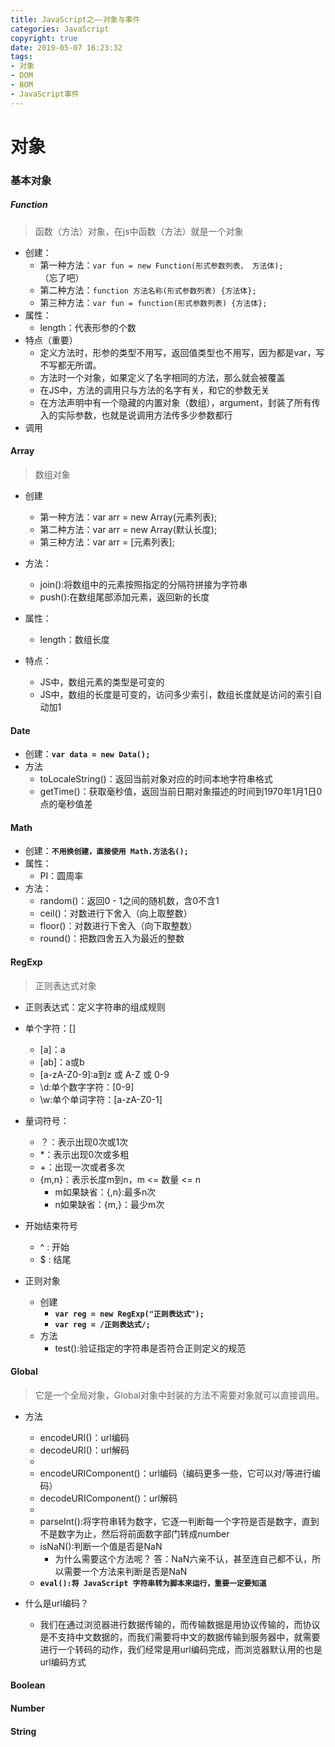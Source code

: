 ```yaml
---
title: JavaScript之——对象与事件
categories: JavaScript
copyright: true
date: 2019-05-07 16:23:32
tags:
- 对象
- DOM
- BOM
- JavaScript事件
---
```


# 对象
### 基本对象
##### Function
> 函数（方法）对象，在js中函数（方法）就是一个对象

- 创建：
	- 第一种方法：`var fun = new Function(形式参数列表， 方法体);`（忘了吧）
	- 第二种方法：`function 方法名称(形式参数列表) {方法体};`
	- 第三种方法：`var fun = function(形式参数列表) {方法体};`
- 属性：
	- length：代表形参的个数
- 特点（重要）
	- 定义方法时，形参的类型不用写，返回值类型也不用写，因为都是var，写不写都无所谓。
	- 方法时一个对象，如果定义了名字相同的方法，那么就会被覆盖
	- 在JS中，方法的调用只与方法的名字有关，和它的参数无关
	- 在方法声明中有一个隐藏的内置对象（数组），argument，封装了所有传入的实际参数，也就是说调用方法传多少参数都行
- 调用

<!--more-->

#### Array
> 数组对象

- 创建
	- 第一种方法：var arr = new Array(元素列表);
	- 第二种方法：var arr = new Array(默认长度);
	- 第三种方法：var arr = [元素列表];

- 方法：
	- join():将数组中的元素按照指定的分隔符拼接为字符串
	- push():在数组尾部添加元素，返回新的长度
- 属性：
	- length：数组长度
- 特点：
	- JS中，数组元素的类型是可变的
	- JS中，数组的长度是可变的，访问多少索引，数组长度就是访问的索引自动加1

#### Date
- 创建：**`var data = new Data();`**
- 方法
	- toLocaleString()：返回当前对象对应的时间本地字符串格式
	- getTime()：获取毫秒值，返回当前日期对象描述的时间到1970年1月1日0点的毫秒值差

#### Math
- 创建：**`不用换创建，直接使用 Math.方法名();`**
- 属性：
	- PI：圆周率
- 方法：
	- random()：返回0 - 1之间的随机数，含0不含1
	- ceil()：对数进行下舍入（向上取整数）
	- floor()：对数进行下舍入（向下取整数）
	- round()：把数四舍五入为最近的整数


#### RegExp
> 正则表达式对象

- 正则表达式：定义字符串的组成规则

- 单个字符：[]
	- [a]：a
	- [ab]：a或b
	- [a-zA-Z0-9]:a到z 或 A-Z 或 0-9
	- \d:单个数字字符：[0-9]
	- \w:单个单词字符：[a-zA-Z0-1]

- 量词符号：
	- ？：表示出现0次或1次
	- *：表示出现0次或多粗
	- +：出现一次或者多次
	- {m,n}：表示长度m到n，m <= 数量 <= n
		- m如果缺省：{,n}:最多n次
		- n如果缺省：{m,}：最少m次

- 开始结束符号
	- ^ : 开始
	- $ : 结尾


- 正则对象
	- 创建
		- **`var reg = new RegExp("正则表达式");`**
		- **`var reg = /正则表达式/;`**
	- 方法
		- test():验证指定的字符串是否符合正则定义的规范


#### Global
> 它是一个全局对象，Global对象中封装的方法不需要对象就可以直接调用。

- 方法
	- encodeURI()：url编码
	- decodeURI()：url解码
	- 
	- encodeURIComponent()：url编码（编码更多一些，它可以对/等进行编码）
	- decodeURIComponent()：url解码
	- 
	- parseInt():将字符串转为数字，它逐一判断每一个字符是否是数字，直到不是数字为止，然后将前面数字部门转成number
	- isNaN():判断一个值是否是NaN
		- 为什么需要这个方法呢？ 答：NaN六亲不认，甚至连自己都不认，所以需要一个方法来判断是否是NaN
	- **`eval():将 JavaScript 字符串转为脚本来运行，重要一定要知道`**

- 什么是url编码？
	- 我们在通过浏览器进行数据传输的，而传输数据是用协议传输的，而协议是不支持中文数据的，而我们需要将中文的数据传输到服务器中，就需要进行一个转码的动作，我们经常是用url编码完成，而浏览器默认用的也是url编码方式

#### Boolean
#### Number
#### String